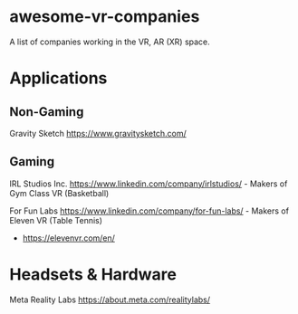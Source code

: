 # awesome-vr-companies
A list of companies working in the VR, AR (XR) space.

# Applications
## Non-Gaming
Gravity Sketch https://www.gravitysketch.com/

## Gaming
IRL Studios Inc. https://www.linkedin.com/company/irlstudios/ - Makers of Gym Class VR (Basketball)

For Fun Labs https://www.linkedin.com/company/for-fun-labs/ - Makers of Eleven VR (Table Tennis)
* https://elevenvr.com/en/

# Headsets & Hardware
Meta Reality Labs
https://about.meta.com/realitylabs/
